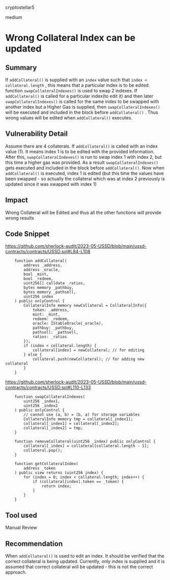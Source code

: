 cryptostellar5

medium

# Wrong Collateral Index can be updated

## Summary
If `addCollateral()` is supplied with an `index` value such that `index < collateral.length` , this means that a particular index is to be edited.
function `swapCollateralIndexes()` is used to swap 2 indexes.
If  `addCollateral()` is called for a particular index(to edit it) and then later `swapCollateralIndexes()` is called for the same index to be swapped with another index but a Higher Gas is supplied, then  `swapCollateralIndexes()` will be executed and included in the block before  `addCollateral()` . Thus wrong values will be edited when  `addCollateral()` executes.


## Vulnerability Detail

Assume there are 4 collaterals.
If  `addCollateral()` is called with an index value (1). It means index 1 is to be edited with the provided information. After this,  `swapCollateralIndexes()` is run to swap index 1 with index 2, but this time a higher gas was provided. 
As a result `swapCollateralIndexes()` gets executed and included in the block before  `addCollateral()`.
Now when  `addCollateral()` is executed, index 1 is edited (but this time the values have been swapped - so actually the collateral which was at index 2 previously is updated since it was swapped with index 1)


## Impact

Wrong Collateral will be Edited and thus all the other functions will provide wrong results

## Code Snippet

https://github.com/sherlock-audit/2023-05-USSD/blob/main/ussd-contracts/contracts/USSD.sol#L84-L108

```solidity
    function addCollateral(
        address _address,
        address _oracle,
        bool _mint,
        bool _redeem,
        uint256[] calldata _ratios,
        bytes memory _pathbuy,
        bytes memory _pathsell,
        uint256 index
    ) public onlyControl {
        CollateralInfo memory newCollateral = CollateralInfo({
            token: _address,
            mint: _mint,
            redeem: _redeem,
            oracle: IStableOracle(_oracle),
            pathbuy: _pathbuy,
            pathsell: _pathsell,
            ratios: _ratios
        });
        if (index < collateral.length) {
            collateral[index] = newCollateral; // for editing
        } else {
            collateral.push(newCollateral); // for adding new collateral
        }
    }
```

https://github.com/sherlock-audit/2023-05-USSD/blob/main/ussd-contracts/contracts/USSD.sol#L110-L133

```solidity
    function swapCollateralIndexes(
        uint256 _index1,
        uint256 _index2
    ) public onlyControl {
        // cannot use (a, b) = (b, a) for storage variables
        CollateralInfo memory tmp = collateral[_index1];
        collateral[_index1] = collateral[_index2];
        collateral[_index2] = tmp;
    }

    function removeCollateral(uint256 _index) public onlyControl {
        collateral[_index] = collateral[collateral.length - 1];
        collateral.pop();
    }

    function getCollateralIndex(
        address _token
    ) public view returns (uint256 index) {
        for (index = 0; index < collateral.length; index++) {
            if (collateral[index].token == _token) {
                return index;
            }
        }
    }
```

## Tool used

Manual Review

## Recommendation
When `addCollateral()` is used to edit an index. It should be verified that the correct collateral is being updated.
Currently, only index is supplied and it is assumed that correct collateral will be updated - this is not the correct approach.
